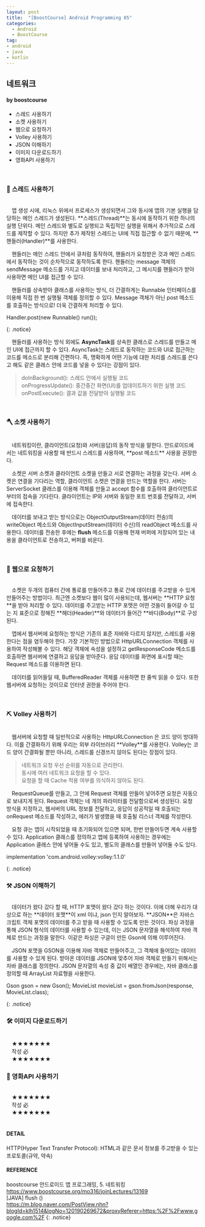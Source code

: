 ```yaml
---
layout: post
title:  "[BoostCourse] Android Programming 05"
categories:
  - Android
  - BoostCourse
tag:
- android 
- java
- kotlin
---
```


## 네트워크
#### by boostcourse

* 스레드 사용하기
* 소켓 사용하기
* 웹으로 요청하기
* Volley 사용하기
* JSON 이해하기
* 이미지 다운로드하기
* 영화API 사용하기

<br>

### 🔑 스레드 사용하기
<br>
　앱 생성 시에, 리눅스 위에서 프로세스가 생성되면서 그와 동시에 앱의 기본 실행을 담당하는 메인 스레드가 생성된다. **스레드(Thread)**는 동시에 동작하기 위한 하나의 실행 단위다. 메인 스레드와 별도로 실행되고 독립적인 실행을 위해서 추가적으로 스레드를 제작할 수 있다. 하지만 추가 제작된 스레드는 UI에 직접 접근할 수 없기 때문에, **핸들러(Handler)**를 사용한다.

　핸들러는 메인 스레드 안에서 큐처럼 동작하여, 핸들러가 요청받은 것과 메인 스레드에서 동작하는 것이 순차적으로 동작하도록 한다. 핸들러는 message 객체의 sendMessage 메소드를 가지고 데이터를 보내 처리하고, 그 메시지를 핸들러가 받아 사용하면 메인 UI를 접근할 수 있다.

　핸들러를 상속받아 클래스를 사용하는 방식, 더 간결하게는 Runnable 인터페이스를 이용해 직접 한 번 실행될 객체를 정의할 수 있다. Message 객체가 아닌 post 메소드를 호출하는 방식으로! 더욱 간결하게 처리할 수 있다.

<p>
Handler.post(new Runnable() run());
</p>
{: .notice}

　핸들러를 사용하는 방식 외에도 **AsyncTask**를 상속한 클래스로 스레드를 만들고 메인 UI에 접근까지 할 수 있다. AsyncTask는 스레드로 동작하는 코드와 UI로 접근하는 코드를 메소드로 분리해 간편하다. 즉, 명확하게 어떤 기능에 대한 처리를 스레드를 쓴다고 해도 같은 클래스 안에 코드를 넣을 수 있다는 강점이 있다.

 > doInBackground(): 스레드 안에서 실행될 코드 <br> onProgressUpdate(): 중간중간 화면(UI)를 업데이트하기 위한 실행 코드 <br> onPostExecute(): 결과 값을 전달받아 실행될 코드

<br>

### 🪓 소켓 사용하기
<br>
　네트워킹이란, 클라이언트(요청)와 서버(응답)의 동작 방식을 말한다. 안드로이드에서는 네트워킹을 사용할 때 반드시 스레드를 사용하며, **post 메소드** 사용을 권장한다. 

　소켓은 서버 소켓과 클라이언트 소켓을 만들고 서로 연결하는 과정을 갖는다. 서버 소켓은 연결을 기다리는 역할, 클라이언트 소켓은 연결을 만드는 역할을 한다. 서버는 ServerSocket 클래스를 이용해 객체를 만들고 accept 함수를 호출하여 클라이언트로부터의 접속을 기다린다. 클라이언트는 IP와 서버와 동일한 포트 번호를 전달하고, 서버에 접속한다.

　데이터를 보내고 받는 방식으로는 ObjectOutputStream(데이터 전송)의 writeObject 메소드와 ObjectInputStream(데이터 수신)의 readObject 메소드를 사용한다. 데이터를 전송한 후에는 **flush** 메소드를 이용해 현재 버퍼에 저장되어 있는 내용을 클라이언트로 전송하고, 버퍼를 비운다.

<br>

### 🔨 웹으로 요청하기
<br>
　소켓은 두개의 컴퓨터 간에 통로를 만들어주고 통로 간에 데이터를 주고받을 수 있게 만들어주는 방법이다. 최근엔 소켓보다 웹이 많이 사용되는데, 웹서버는 **HTTP 요청**을 받아 처리할 수 있다. 데이터를 주고받는 HTTP 포맷은 어떤 것들이 들어갈 수 있는 지 표준으로 정해진 **헤더(Header)**와 데이터가 들어간 **바디(Body)**로 구성된다.

　앱에서 웹서버에 요청하는 방식은 기존의 표준 자바와 다르지 않지만, 스레드를 사용한다는 점을 염두해야 한다. 가장 기본적인 방법으로 HttpURLConnection 객체를 사용하여 작성해볼 수 있다. 해당 객체에 속성을 설정하고 getResponseCode 메소드를 호출하면 웹서버에 연결하고 응답을 받아준다. 응답 데이터를 화면에 표시할 때는 Request 메소드를 이용하면 된다.

　데이터를 읽어들일 때, BufferedReader 객체를 사용하면 한 줄씩 읽을 수 있다. 또한 웹서버에 요청하는 것이므로 인터넷 권한을 주어야 한다.

<br>

### ⛏ Volley 사용하기
<br>
　웹서버에 요청할 때 일반적으로 사용하는 HttpURLConnection 은 코드 양이 방대하다. 이를 간결화하기 위해 우리는 외부 라이브러리 **Volley**를 사용한다. Volley는 코드 양이 간결화될 뿐만 아니라, 스레드를 신경쓰지 않아도 된다는 장점이 있다.

 > 네트워크 요청 우선 순위를 자동으로 관리한다. <br> 동시에 여러 네트워크 요청을 할 수 있다. <br> 요청을 할 때 Cache 적용 여부를 의식하지 않아도 된다.

　RequestQueue를 만들고, 그 안에 Request 객체를 만들어 넣어주면 요청은 자동으로 보내지게 된다. Request 객체는 네 개의 파라미터를 전달함으로써 생성된다. 요청 방식을 지정하고, 웹서버의 URL 정보를 전달하고, 응답이 성공적일 때 호출되는 onRequest 메소드를 작성하고, 에러가 발생했을 때 호출될 리스너 객체를 작성한다.

　요청 큐는 앱이 시작되었을 때 초기화되어 있으면 되며, 한번 만들어두면 계속 사용할 수 있다. Application 클래스를 정의하고 앱에 등록하여 사용하는 경우에는 Application 클래스 안에 넣어둘 수도 있고, 별도의 클래스를 만들어 넣어둘 수도 있다.

<p>
implementation 'com.android.volley:volley:1.1.0'
</p>
{: .notice}

<br>

### ⚒ JSON 이해하기
<br>
　데이터가 왔다 갔다 할 때, HTTP 포맷이 왔다 갔다 하는 것이다. 이에 더해 우리가 대상으로 하는 **데이터 포맷**이 xml 이냐, json 인지 알아보자. **JSON**은 자바스크립트 객체 포맷의 데이터를 주고 받을 때 사용할 수 있도록 만든 것이다. 파싱 과정을 통해 JSON 형식의 데이터를 사용할 수 있는데, 이는 JSON 문자열을 해석하여 자바 객체로 만드는 과정을 말한다. 이같은 파싱은 구글이 만든 Gson에 의해 이루어진다. 

　JSON 포맷을 GSON을 이용해 자바 객체로 만들어주고, 그 객체에 들어있는 데이터를 사용할 수 있게 된다. 받아온 데이터를 JSON에 맞추어 자바 객체로 만들기 위해서는 자바 클래스를 정의한다. JSON 문자열의 속성 중 값이 배열인 경우에는, 자바 클래스를 정의할 때 ArrayList 자료형을 사용한다.

<p>
Gson gson = new Gson();
MovieList movieList = gson.fromJson(response, MovieList.class);
</p>
{: .notice}

### 🛠 이미지 다운로드하기
<br>
　★★★★★★★ <br>
　작성 必 <br>
　★★★★★★★ <br>

### 🔧 영화API 사용하기
<br>
　★★★★★★★ <br>
　작성 必 <br>
　★★★★★★★ <br>

<br>

#### DETAIL
HTTP(Hyper Text Transfer Protocol): HTML과 같은 문서 정보를 주고받을 수 있는 프로토콜(규약, 약속)

#### REFERENCE
boostcourse 안드로이드 앱 프로그래밍, 5. 네트워킹 <br>
https://www.boostcourse.org/mo316/joinLectures/13169 <br>
[JAVA] flush () <br>
https://m.blog.naver.com/PostView.nhn?blogId=klh1514&logNo=120190269672&proxyReferer=https:%2F%2Fwww.google.com%2F
{: .notice}